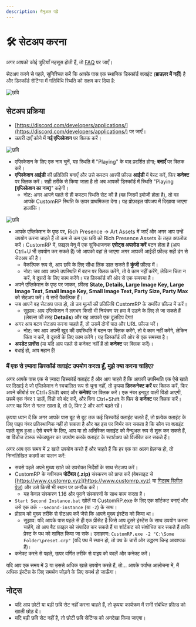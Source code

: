 ```yaml
---
description: मैनुअल पढ़ें
---
```


# 🛠 सेटअप करना

अगर आपको कोई त्रुटियाँ महसूस होती हैं, तो [FAQ](faq.md) पर जाएँ।

सेटअप करने से पहले, सुनिश्चित करें कि आपके पास एक स्थानिक डिस्कॉर्ड क्लाइंट (**ब्राउज़र में नहीं**) है और डिस्कॉर्ड सेटिंग्स में गतिविधि स्थिति को सक्षम कर दिया है:

![छवि](https://github-production-user-asset-6210df.s3.amazonaws.com/91019667/263746610-4e5579d4-5bed-4742-8bc7-9d033461ed42.png)

## सेटअप प्रक्रिया

* [https://discord.com/developers/applications/](https://discord.com/developers/applications/) पर जाएँ।
* ऊपरी दाएँ कोने में **नई एप्लिकेशन** पर क्लिक करें।

![छवि](https://github-production-user-asset-6210df.s3.amazonaws.com/91019667/263747106-b06bb1c4-2544-4e59-ac6b-231a38091517.png)

* एप्लिकेशन के लिए एक नाम चुनें, यह स्थिति में "Playing" के बाद प्रदर्शित होगा; **बनाएँ** पर क्लिक करें।
* **एप्लिकेशन आईडी** की प्रतिलिपि बनाएँ और उसे कस्टम आरपी फ़ील्ड **आईडी** में पेस्ट करें, फिर **कनेक्ट** पर क्लिक करें। सही तरीके से किया जाता है तो अब आपकी डिस्कॉर्ड में स्थिति "Playing **\[एप्लिकेशन का नाम]**" कहेगी।
  * नोट: अगर आपने पहले से ही कस्टम स्थिति सेट की है (वह जिसमें इमोजी होता है), तो वह आपके CustomRP स्थिति के ऊपर प्राथमिकता देगा। यह प्रोफ़ाइल पॉपअप में दिखाया जाएगा हालांकि।


![छवि](https://github-production-user-asset-6210df.s3.amazonaws.com/91019667/263748037-1aa823d9-9d73-415d-8070-a39153e83aa9.png)

* आपके एप्लिकेशन के पृष्ठ पर, Rich Presence -> Art Assets में जाएँ और अगर आप उन्हें उपयोग करना चाहते हैं तो कम से कम एक छवि को Rich Presence Assets के तहत अपलोड करें। CustomRP में, फ़ाइल मेनू में एक सुविधाजनक **एसेट्स अपलोड करें** बटन होता है (आप Ctrl+U भी उपयोग कर सकते हैं) जो आपको वहां ले जाएगा अगर आपकी आईडी फ़ील्ड सही ढंग से सेटअप की है।
  * वैकल्पिक रूप से, आप छवि के लिए सीधा लिंक डाल सकते हैं **कुंजी** फ़ील्ड में।
  * नोट: जब आप अपने उपस्थिति में बटन पर क्लिक करेंगे, तो वे काम नहीं करेंगे, लेकिन चिंता न करें, वे दूसरों के लिए काम करेंगे। यह डिस्कॉर्ड की ओर से एक समस्या है।
* अपने एप्लिकेशन के पृष्ठ पर जाकर, फ़ील्ड **State, Details, Large Image Key, Large Image Text, Small Image Key, Small Image Text, Party Size, Party Max** को सेटअप करें। ये सभी वैकल्पिक हैं।
* जब आपने वह सेटअप पाया हो, तो उन मूल्यों की प्रतिलिपि CustomRP के समर्पित फ़ील्ड में करें।
  * सुझाव: आप एप्लिकेशन में लगभग किसी भी नियंत्रण पर हवा में उड़ने के लिए ले जा सकते हैं (लेबल्स की तरह **Details**) और यह आपको एक टूलटिप देगा!
* अगर आप बटन सेटअप करना चाहते हैं, तो उसमें दोनों पाठ और URL फ़ील्ड भरें।
  * नोट: जब आप अपनी खुद की उपस्थिति में बटन पर क्लिक करेंगे, तो वे काम नहीं करेंगे, लेकिन चिंता न करें, वे दूसरों के लिए काम करेंगे। यह डिस्कॉर्ड की ओर से एक समस्या है।
* **अपडेट प्रासेंस** (या यदि आप पहले से कनेक्ट नहीं हैं तो **कनेक्ट** पर क्लिक करें)।
* बधाई हो, आप महान हैं!

### मैं एक से ज़्यादा डिस्कॉर्ड क्लाइंट उपयोग करता हूँ, मुझे क्या करना चाहिए?

अगर आपके पास एक से ज़्यादा डिस्कॉर्ड क्लाइंट हैं और आप चाहते हैं कि आपकी उपस्थिति एक ऐसे खाते पर दिखाई दे जो एप्लिकेशन ने स्वचालित रूप से चुना नहीं, तो कृपया **डिस्कनेक्ट करें** पर क्लिक करें, फिर अपने कीबोर्ड पर Ctrl+Shift दबाएं और **कनेक्ट** पर क्लिक करें। एक नंबर इनपुट वाली विंडो आएगी, उसमें एक नंबर 1 डालें, विंडो को बंद करें, और बिना Ctrl+Shift के फिर से **कनेक्ट** पर क्लिक करें। अगर यह फिर से गलत खाता है, तो 0, फिर 2 और आगे बढ़ते रहें।

कृपया ध्यान दें कि अगर आपके पास बूट से बूट तक कई डिस्कॉर्ड क्लाइंट चलते हैं, तो प्रत्येक क्लाइंट के लिए पाइप नंबर प्रतिस्थानिक नहीं हो सकता है और यह इस पर निर्भर कर सकता है कि कौन सा क्लाइंट पहले शुरू हुआ। ऐसे बचने के लिए, आप या तो अतिरिक्त क्लाइंट को मैन्युअल रूप से शुरू कर सकते हैं, या विंडोज टास्क स्केड्यूलर का उपयोग करके क्लाइंट के स्टार्टअप को विलंबित कर सकते हैं।

अगर आप एक समय में 2 खाते उपयोग करते हैं और चाहते हैं कि हर एक का अलग प्रेज़न्स हो, तो निम्नलिखित कदमों का पालन करें:

* सबसे पहले अपने मुख्य खाते को उपरोक्त निर्देशों के साथ सेटअप करें।
* CustomRP के नवीनतम **पोर्टेबल (.zip)** संस्करण को प्राप्त करें (वेबसाइट से [https://www.customrp.xyz](https://www.customrp.xyz) या [गिटहब रिलीज़ पेज](https://github.com/maximmax42/Discord-CustomRP/releases/latest)) और उसे किसी भी स्थान पर अनपैक करें।
  * यह केवल संस्करण 1.16 और पुराने संस्करणों के साथ काम करता है।
* `Start Second Instance.bat` खोलें या CustomRP.exe के लिए एक शॉर्टकट बनाएं और उसे एक तर्क `--second-instance` (या `-2`) के साथ।
* प्रोग्राम को मुख्य तरीके से सेटअप करें जैसे कि आपने मुख्य इंस्टेंस को किया था।
  * सुझाव: यदि आपके पास पहले से ही एक प्रीसेट है जिसे आप दूसरे इंस्टेंस के साथ उपयोग करना चाहेंगे, तो आप बैट फ़ाइल को संपादित कर सकते हैं या शॉर्टकट को संशोधित कर सकते हैं ताकि प्रेस्ट के पथ को शामिल किया जा सके। उदाहरण: `CustomRP.exe -2 "C:\Some Folder\preset.crp"` (यदि पथ में स्थान हो, तो पथ के चारों ओर उद्धरण चिन्ह आवश्यक हैं)।
* कनेक्ट करने से पहले, ऊपर वर्णित तरीके से पाइप को बदलें और कनेक्ट करें।

यदि आप एक समय में 3 या उससे अधिक खाते उपयोग करते हैं, तो... आपके पर्याप्त आलोचना में, मैं अधिक इंस्टेंस के लिए समर्थन जोड़ने के लिए समर्थ हो जाऊँगा।

## नोट्स

* यदि आप छोटी या बड़ी छवि सेट नहीं करना चाहते हैं, तो कृपया कार्यक्रम में सभी संबंधित फ़ील्ड को खाली छोड़ दें।
* यदि बड़ी छवि सेट नहीं है, तो छोटी छवि सेटिंग्स को अनदेखा किया जाएगा।
